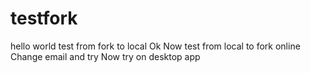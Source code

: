# testfork
hello world
test from fork to local
Ok
Now test from local to fork online
Change email and try
Now try on desktop app